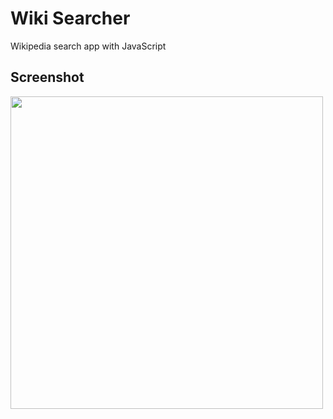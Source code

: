 # Wiki Searcher
Wikipedia search app with JavaScript

## Screenshot
<p float="left">
<img src = "" width="500">
</p>
